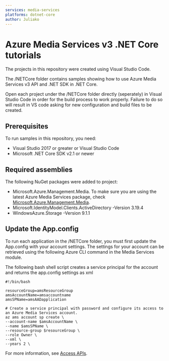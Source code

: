 ```yaml
---
services: media-services
platforms: dotnet-core
author: Juliako
---
```


# Azure Media Services v3 .NET Core tutorials

The projects in this repository were created using Visual Studio Code.

The /NETCore folder contains samples showing how to use Azure Media Services v3 API and .NET SDK in .NET Core.  

Open each project under the /NETCore folder directly (seperately) in Visual Studio Code in order for the build process to work properly. Failure to do so will result in VS code asking for new configuration and build files to be created. 

## Prerequisites

To run samples in this repository, you need:

* Visual Studio 2017 or greater or Visual Studio Code
* Microsoft .NET Core SDK v2.1 or newer

## Required assemblies

The following NuGet packages were added to project: 

* Microsoft.Azure.Management.Media. To make sure you are using the latest Azure Media Services package, check [Microsoft.Azure.Management.Media](https://www.nuget.org/packages/Microsoft.Azure.Management.Media).
* Microsoft.IdentityModel.Clients.ActiveDirectory -Version 3.19.4
* WindowsAzure.Storage  -Version 9.1.1

## Update the App.config

To run each application in the /NETCore folder, you must first update the App.config with your account settings. The settings for your account can be retrieved using the following Azure CLI command in the Media Services module.

The following bash shell script creates a service principal for the account and returns the app.config settings as xml

    #!/bin/bash

    resourceGroup=amsResourceGroup
    amsAccountName=amsaccountname
    amsSPName=amsAADapplication

    # Create a service principal with password and configure its access to an Azure Media Services account.
    az ams account sp create \
    --account-name $amsAccountName \
    --name $amsSPName \
    --resource-group $resourceGroup \
    --role Owner \
    --xml \
    --years 2 \

For more information, see [Access APIs](https://docs.microsoft.com/azure/media-services/latest/access-api-cli-how-to).
